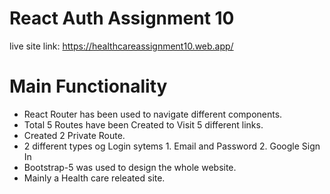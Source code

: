 # React Auth Assignment 10
live site link: https://healthcareassignment10.web.app/
# Main Functionality
* React Router  has been used to navigate different components.
* Total 5 Routes have been Created to Visit 5 different links.
* Created 2 Private Route.
* 2 different types og Login sytems 1. Email and Password 2. Google Sign In
* Bootstrap-5 was used to design the whole website.
* Mainly a Health care releated site.
